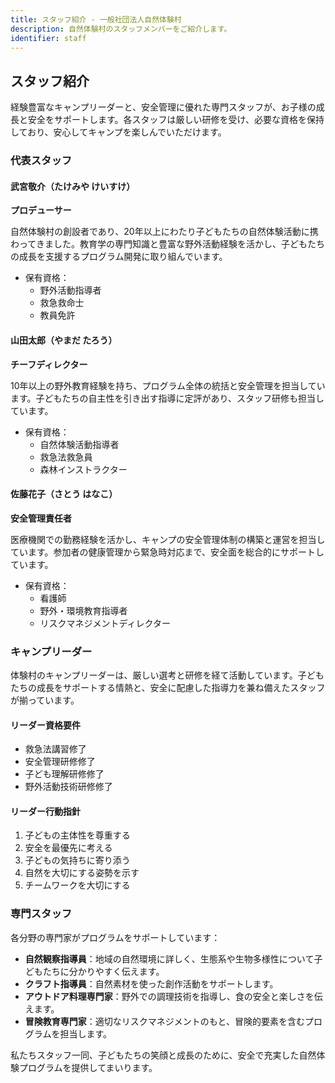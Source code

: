 ```yaml
---
title: スタッフ紹介 - 一般社団法人自然体験村
description: 自然体験村のスタッフメンバーをご紹介します。
identifier: staff
---
```


## スタッフ紹介

経験豊富なキャンプリーダーと、安全管理に優れた専門スタッフが、お子様の成長と安全をサポートします。各スタッフは厳しい研修を受け、必要な資格を保持しており、安心してキャンプを楽しんでいただけます。

### 代表スタッフ

#### 武宮敬介（たけみや けいすけ）
**プロデューサー**

自然体験村の創設者であり、20年以上にわたり子どもたちの自然体験活動に携わってきました。教育学の専門知識と豊富な野外活動経験を活かし、子どもたちの成長を支援するプログラム開発に取り組んでいます。

- 保有資格：
  - 野外活動指導者
  - 救急救命士
  - 教員免許

#### 山田太郎（やまだ たろう）
**チーフディレクター**

10年以上の野外教育経験を持ち、プログラム全体の統括と安全管理を担当しています。子どもたちの自主性を引き出す指導に定評があり、スタッフ研修も担当しています。

- 保有資格：
  - 自然体験活動指導者
  - 救急法救急員
  - 森林インストラクター

#### 佐藤花子（さとう はなこ）
**安全管理責任者**

医療機関での勤務経験を活かし、キャンプの安全管理体制の構築と運営を担当しています。参加者の健康管理から緊急時対応まで、安全面を総合的にサポートしています。

- 保有資格：
  - 看護師
  - 野外・環境教育指導者
  - リスクマネジメントディレクター

### キャンプリーダー

体験村のキャンプリーダーは、厳しい選考と研修を経て活動しています。子どもたちの成長をサポートする情熱と、安全に配慮した指導力を兼ね備えたスタッフが揃っています。

#### リーダー資格要件
- 救急法講習修了
- 安全管理研修修了
- 子ども理解研修修了
- 野外活動技術研修修了

#### リーダー行動指針
1. 子どもの主体性を尊重する
2. 安全を最優先に考える
3. 子どもの気持ちに寄り添う
4. 自然を大切にする姿勢を示す
5. チームワークを大切にする

### 専門スタッフ

各分野の専門家がプログラムをサポートしています：

- **自然観察指導員**：地域の自然環境に詳しく、生態系や生物多様性について子どもたちに分かりやすく伝えます。
- **クラフト指導員**：自然素材を使った創作活動をサポートします。
- **アウトドア料理専門家**：野外での調理技術を指導し、食の安全と楽しさを伝えます。
- **冒険教育専門家**：適切なリスクマネジメントのもと、冒険的要素を含むプログラムを担当します。

私たちスタッフ一同、子どもたちの笑顔と成長のために、安全で充実した自然体験プログラムを提供してまいります。
